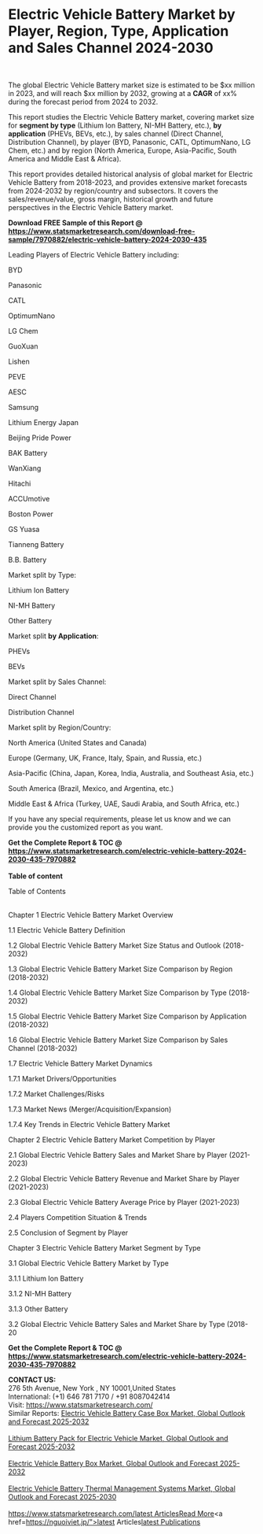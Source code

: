 <h1>Electric Vehicle Battery Market by Player, Region, Type, Application and Sales Channel 2024-2030</h1><br/><p>The global Electric Vehicle Battery market size is estimated to be $xx million in 2023, and will reach $xx million by 2032, growing at a <strong>CAGR</strong> of xx% during the forecast period from 2024 to 2032.</p><p>This report studies the Electric Vehicle Battery market, covering market size for <strong>segment by type</strong> (Lithium Ion Battery, NI-MH Battery, etc.), <strong>by application</strong> (PHEVs, BEVs, etc.), by sales channel (Direct Channel, Distribution Channel), by player (BYD, Panasonic, CATL, OptimumNano, LG Chem, etc.) and by region (North America, Europe, Asia-Pacific, South America and Middle East & Africa).</p><p>This report provides detailed historical analysis of global market for Electric Vehicle Battery from 2018-2023, and provides extensive market forecasts from 2024-2032 by region/country and subsectors. It covers the sales/revenue/value, gross margin, historical growth and future perspectives in the Electric Vehicle Battery market.</p><p><strong>Download FREE Sample of this Report @ <a href="https://www.statsmarketresearch.com/download-free-sample/7970882/electric-vehicle-battery-2024-2030-435">https://www.statsmarketresearch.com/download-free-sample/7970882/electric-vehicle-battery-2024-2030-435</a></strong></p><p>Leading Players of Electric Vehicle Battery including:</p><p>BYD</p><p>Panasonic</p><p>CATL</p><p>OptimumNano</p><p>LG Chem</p><p>GuoXuan</p><p>Lishen</p><p>PEVE</p><p>AESC</p><p>Samsung</p><p>Lithium Energy Japan</p><p>Beijing Pride Power</p><p>BAK Battery</p><p>WanXiang</p><p>Hitachi</p><p>ACCUmotive</p><p>Boston Power</p><p>GS Yuasa</p><p>Tianneng Battery</p><p>B.B. Battery</p><p>Market split by Type:</p><p>Lithium Ion Battery</p><p>NI-MH Battery</p><p>Other Battery</p><p>Market split <strong>by Application</strong>:</p><p>PHEVs</p><p>BEVs</p><p>Market split by Sales Channel:</p><p>Direct Channel</p><p>Distribution Channel</p><p>Market split by Region/Country:</p><p>North America (United States and Canada)</p><p>Europe (Germany, UK, France, Italy, Spain, and Russia, etc.)</p><p>Asia-Pacific (China, Japan, Korea, India, Australia, and Southeast Asia, etc.)</p><p>South America (Brazil, Mexico, and Argentina, etc.)</p><p>Middle East & Africa (Turkey, UAE, Saudi Arabia, and South Africa, etc.)</p><p>If you have any special requirements, please let us know and we can provide you the customized report as you want.</p><div><b>Get the Complete Report & TOC @ <a href="https://www.statsmarketresearch.com/electric-vehicle-battery-2024-2030-435-7970882">https://www.statsmarketresearch.com/electric-vehicle-battery-2024-2030-435-7970882</a></b></div><br><b>Table of content</b><p>Table of Contents<br />
 
 <br />
 
 Chapter 1 Electric Vehicle Battery Market Overview<br />
 
  1.1 Electric Vehicle Battery Definition<br />
 
  1.2 Global Electric Vehicle Battery Market Size Status and Outlook (2018-2032)<br />
 
  1.3 Global Electric Vehicle Battery Market Size Comparison by Region (2018-2032)<br />
 
  1.4 Global Electric Vehicle Battery Market Size Comparison by Type (2018-2032)<br />
 
  1.5 Global Electric Vehicle Battery Market Size Comparison by Application (2018-2032)<br />
 
  1.6 Global Electric Vehicle Battery Market Size Comparison by Sales Channel (2018-2032)<br />
 
  1.7 Electric Vehicle Battery Market Dynamics<br />
 
  1.7.1 Market Drivers/Opportunities<br />
 
  1.7.2 Market Challenges/Risks<br />
 
  1.7.3 Market News (Merger/Acquisition/Expansion)<br />
 
  1.7.4 Key Trends in Electric Vehicle Battery Market<br />
 
 Chapter 2 Electric Vehicle Battery Market Competition by Player<br />
 
  2.1 Global Electric Vehicle Battery Sales and Market Share by Player (2021-2023)<br />
 
  2.2 Global Electric Vehicle Battery Revenue and Market Share by Player (2021-2023)<br />
 
  2.3 Global Electric Vehicle Battery Average Price by Player (2021-2023)<br />
 
  2.4 Players Competition Situation & Trends<br />
 
  2.5 Conclusion of Segment by Player<br />
 
 Chapter 3 Electric Vehicle Battery Market Segment by Type<br />
 
  3.1 Global Electric Vehicle Battery Market by Type<br />
 
  3.1.1 Lithium Ion Battery<br />
 
  3.1.2 NI-MH Battery<br />
 
  3.1.3 Other Battery<br />
 
  3.2 Global Electric Vehicle Battery Sales and Market Share by Type (2018-20<br><div><b>Get the Complete Report & TOC @ <a href="https://www.statsmarketresearch.com/electric-vehicle-battery-2024-2030-435-7970882">https://www.statsmarketresearch.com/electric-vehicle-battery-2024-2030-435-7970882</a></b></div></p> <b>CONTACT US:</b><br>276 5th Avenue, New York , NY 10001,United States<br>International: (+1) 646 781 7170 / +91 8087042414<br>Visit: <a href="https://www.statsmarketresearch.com/">https://www.statsmarketresearch.com/</a><br>Similar Reports: <a href="https://www.statsmarketresearch.com/electric-vehicle-battery-2024-2030-435-7970882">Electric Vehicle Battery Case Box Market, Global Outlook and Forecast 2025-2032</a><br/><br/><a href="https://www.statsmarketresearch.com/electric-vehicle-battery-2024-2030-435-7970882">Lithium Battery Pack for Electric Vehicle Market, Global Outlook and Forecast 2025-2032</a><br/><br/><a href="https://www.statsmarketresearch.com/electric-vehicle-battery-2024-2030-435-7970882">Electric Vehicle Battery Box Market, Global Outlook and Forecast 2025-2032</a><br/><br/><a href="https://www.statsmarketresearch.com/electric-vehicle-battery-2024-2030-435-7970882">Electric Vehicle Battery Thermal Management Systems Market, Global Outlook and Forecast 2025-2030</a><br/><br/><a href="https://gyeongbokgung.com">https://www.statsmarketresearch.com/</a><a href="https://hallyeomaritime.com">latest Articles</a><a href="https://jingwansa.com">Read More</a><a href=https://nguoiviet.jp/">latest Articles</a><a href="https://www.intelmarketresearch.com/">latest Publications</a>